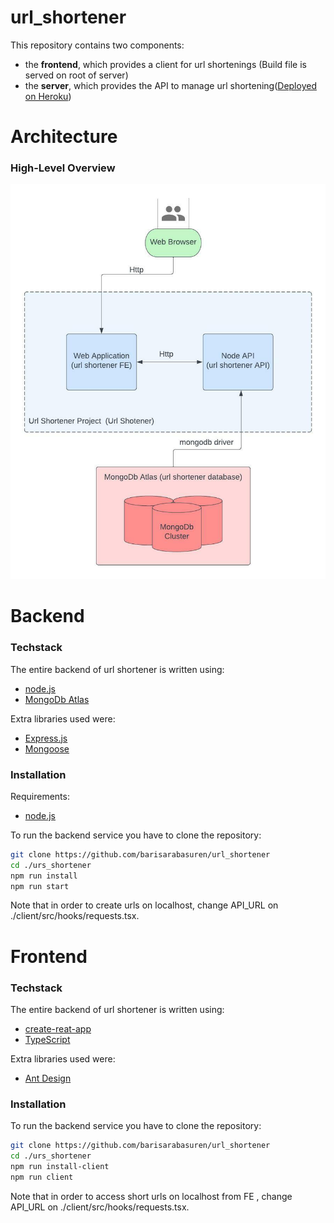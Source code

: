 # url_shortener

This repository contains two components:
* the **frontend**, which provides a client for url shortenings (Build file is served on root of server)
* the **server**, which provides the API to manage url shortening([Deployed on Heroku](https://fairvote-kbuqsc2ymq-ey.a.run.app/docs/schema/swagger-ui/#/))

# Architecture
### High-Level Overview
![Architecture](./images/architecture.jpeg?raw=true)

# Backend

### Techstack
The entire backend of url shortener is written using:
- [node.js](https://nodejs.org/en/)
- [MongoDb Atlas](hhttps://www.mongodb.com/atlas/database/)


Extra libraries used were:
- [Express.js](https://expressjs.com/)
- [Mongoose](https://mongoosejs.com/)

### Installation
Requirements:
* [node.js](https://nodejs.org/en/)

To run the backend service you have to clone the repository:
```zsh
git clone https://github.com/barisarabasuren/url_shortener
cd ./urs_shortener
npm run install
npm run start
```

Note that in order to create urls on localhost, change API_URL on ./client/src/hooks/requests.tsx.

# Frontend

### Techstack
The entire backend of url shortener is written using:
- [create-reat-app](https://create-react-app.dev/)
- [TypeScript](https://github.com/microsoft/TypeScript)


Extra libraries used were:
- [Ant Design](https://ant.design/)


### Installation

To run the backend service you have to clone the repository:
```zsh
git clone https://github.com/barisarabasuren/url_shortener
cd ./urs_shortener
npm run install-client
npm run client
```

Note that in order to access short urls on localhost from FE , change API_URL on ./client/src/hooks/requests.tsx.

